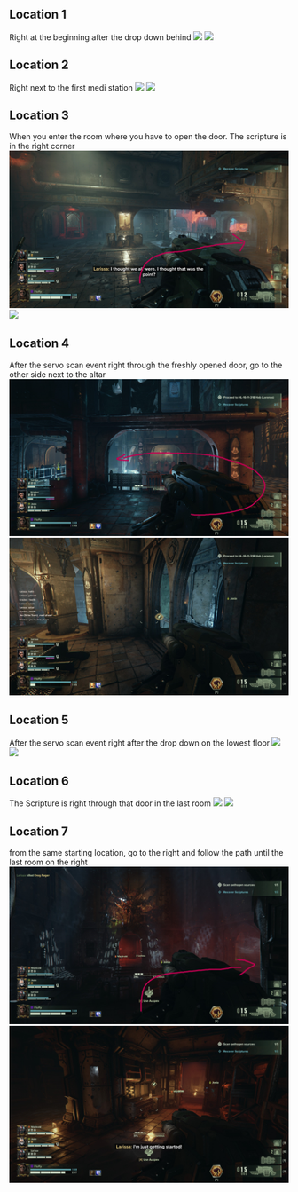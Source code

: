 ## Location 1
Right at the beginning after the drop down behind
![](images/20221121213117_1.jpg)
![](images/20221121213141_1_edit.jpg)
## Location 2
Right next to the first medi station
![](images/20221121215352_1_edit.jpg)
![](images/20221121215339_1.jpg)
## Location 3
When you enter the room where you have to open the door. The scripture is in the right corner
![](images/20221208130702_1_edit.jpg)
![](images/20221203150748_1.jpg)
## Location 4
After the servo scan event right through the freshly opened door, go to the other side next to the altar
![](images/20221208131425_1_edit.jpg)
![](images/20221208131407_1.jpg)
## Location 5
After the servo scan event right after the drop down on the lowest floor
![](images/20221121214009_1_edit.jpg)
![](images/20221121213951_1.jpg)
## Location 6
The Scripture is right through that door in the last room
![](images/20221121220407_1.jpg)
![](images/20221121220528_1.jpg)
## Location 7
from the same starting location, go to the right and follow the path until the last room on the right
![](images/20221208132341_1_edit.jpg)
![](images/20221208132327_1.jpg)
